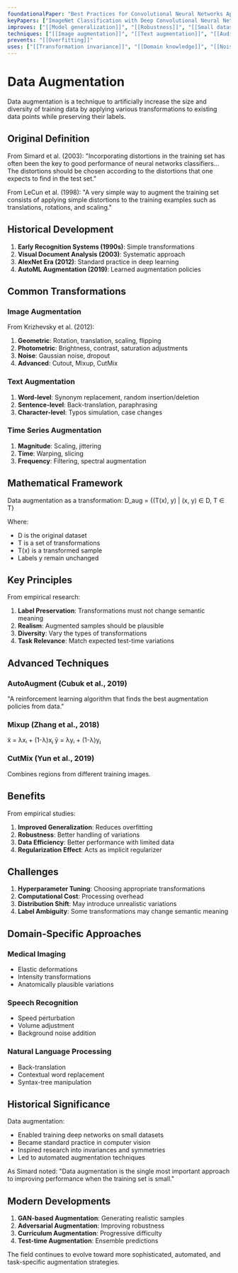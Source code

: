 ```yaml
---
foundationalPaper: "Best Practices for Convolutional Neural Networks Applied to Visual Document Analysis (Simard et al., 2003)"
keyPapers: ["ImageNet Classification with Deep Convolutional Neural Networks (Krizhevsky et al., 2012)", "AutoAugment: Learning Augmentation Policies from Data (Cubuk et al., 2019)", "RandAugment: Practical Automated Data Augmentation (Cubuk et al., 2020)"]
improves: ["[[Model generalization]]", "[[Robustness]]", "[[Small dataset performance]]"]
techniques: ["[[Image augmentation]]", "[[Text augmentation]]", "[[Audio augmentation]]", "[[Synthetic data generation]]"]
prevents: "[[Overfitting]]"
uses: ["[[Transformation invariance]]", "[[Domain knowledge]]", "[[Noise injection]]"]
---
```


# Data Augmentation

Data augmentation is a technique to artificially increase the size and diversity of training data by applying various transformations to existing data points while preserving their labels.

## Original Definition

From Simard et al. (2003):
"Incorporating distortions in the training set has often been the key to good performance of neural networks classifiers... The distortions should be chosen according to the distortions that one expects to find in the test set."

From LeCun et al. (1998):
"A very simple way to augment the training set consists of applying simple distortions to the training examples such as translations, rotations, and scaling."

## Historical Development

1. **Early Recognition Systems (1990s)**: Simple transformations
2. **Visual Document Analysis (2003)**: Systematic approach
3. **AlexNet Era (2012)**: Standard practice in deep learning
4. **AutoML Augmentation (2019)**: Learned augmentation policies

## Common Transformations

### Image Augmentation
From Krizhevsky et al. (2012):
1. **Geometric**: Rotation, translation, scaling, flipping
2. **Photometric**: Brightness, contrast, saturation adjustments
3. **Noise**: Gaussian noise, dropout
4. **Advanced**: Cutout, Mixup, CutMix

### Text Augmentation
1. **Word-level**: Synonym replacement, random insertion/deletion
2. **Sentence-level**: Back-translation, paraphrasing
3. **Character-level**: Typos simulation, case changes

### Time Series Augmentation
1. **Magnitude**: Scaling, jittering
2. **Time**: Warping, slicing
3. **Frequency**: Filtering, spectral augmentation

## Mathematical Framework

Data augmentation as a transformation:
D_aug = {(T(x), y) | (x, y) ∈ D, T ∈ T}

Where:
- D is the original dataset
- T is a set of transformations
- T(x) is a transformed sample
- Labels y remain unchanged

## Key Principles

From empirical research:
1. **Label Preservation**: Transformations must not change semantic meaning
2. **Realism**: Augmented samples should be plausible
3. **Diversity**: Vary the types of transformations
4. **Task Relevance**: Match expected test-time variations

## Advanced Techniques

### AutoAugment (Cubuk et al., 2019)
"A reinforcement learning algorithm that finds the best augmentation policies from data."

### Mixup (Zhang et al., 2018)
x̃ = λxᵢ + (1-λ)xⱼ
ỹ = λyᵢ + (1-λ)yⱼ

### CutMix (Yun et al., 2019)
Combines regions from different training images.

## Benefits

From empirical studies:
1. **Improved Generalization**: Reduces overfitting
2. **Robustness**: Better handling of variations
3. **Data Efficiency**: Better performance with limited data
4. **Regularization Effect**: Acts as implicit regularizer

## Challenges

1. **Hyperparameter Tuning**: Choosing appropriate transformations
2. **Computational Cost**: Processing overhead
3. **Distribution Shift**: May introduce unrealistic variations
4. **Label Ambiguity**: Some transformations may change semantic meaning

## Domain-Specific Approaches

### Medical Imaging
- Elastic deformations
- Intensity transformations
- Anatomically plausible variations

### Speech Recognition
- Speed perturbation
- Volume adjustment
- Background noise addition

### Natural Language Processing
- Back-translation
- Contextual word replacement
- Syntax-tree manipulation

## Historical Significance

Data augmentation:
- Enabled training deep networks on small datasets
- Became standard practice in computer vision
- Inspired research into invariances and symmetries
- Led to automated augmentation techniques

As Simard noted: "Data augmentation is the single most important approach to improving performance when the training set is small."

## Modern Developments

1. **GAN-based Augmentation**: Generating realistic samples
2. **Adversarial Augmentation**: Improving robustness
3. **Curriculum Augmentation**: Progressive difficulty
4. **Test-time Augmentation**: Ensemble predictions

The field continues to evolve toward more sophisticated, automated, and task-specific augmentation strategies.
